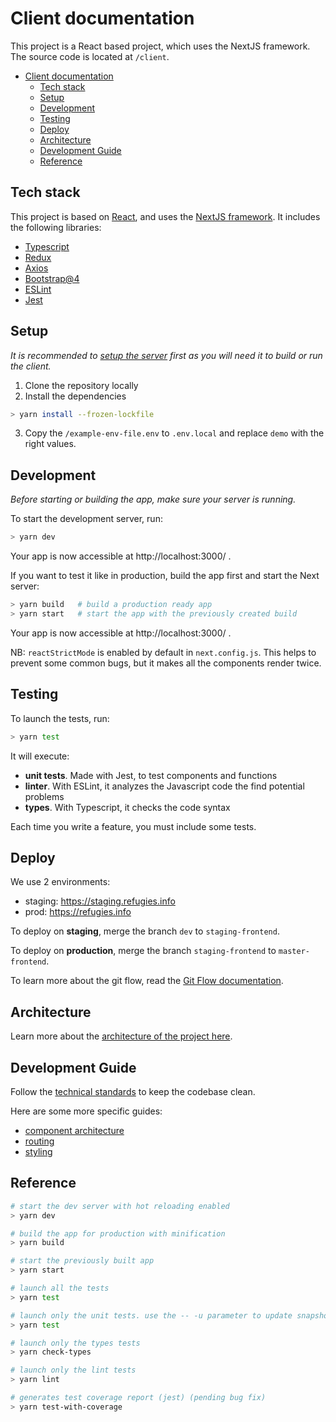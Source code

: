 # Client documentation

This project is a React based project, which uses the NextJS framework.
The source code is located at `/client`.

- [Client documentation](#client-documentation)
  - [Tech stack](#tech-stack)
  - [Setup](#setup)
  - [Development](#development)
  - [Testing](#testing)
  - [Deploy](#deploy)
  - [Architecture](#architecture)
  - [Development Guide](#development-guide)
  - [Reference](#reference)

## Tech stack

This project is based on [React](https://reactjs.org/), and uses the [NextJS framework](https://nextjs.org/).
It includes the following libraries:

- [Typescript](https://www.typescriptlang.org/)
- [Redux](https://redux.js.org/)
- [Axios](https://github.com/axios/axios)
- [Bootstrap@4](https://getbootstrap.com/docs/4.0/getting-started/introduction/)
- [ESLint](https://eslint.org/)
- [Jest](https://jestjs.io/)

## Setup

_It is recommended to [setup the server](../server/) first as you will need it to build or run the client._

1. Clone the repository locally
2. Install the dependencies

```bash
> yarn install --frozen-lockfile
```

3. Copy the `/example-env-file.env` to `.env.local` and replace `demo` with the right values.

## Development

_Before starting or building the app, make sure your server is running._

To start the development server, run:

```bash
> yarn dev
```

Your app is now accessible at http://localhost:3000/ .

If you want to test it like in production, build the app first and start the Next server:

```bash
> yarn build   # build a production ready app
> yarn start   # start the app with the previously created build
```

Your app is now accessible at http://localhost:3000/ .

NB: `reactStrictMode` is enabled by default in `next.config.js`. This helps to prevent some common bugs, but it makes all the components render twice.

## Testing

To launch the tests, run:

```bash
> yarn test
```

It will execute:

- **unit tests**. Made with Jest, to test components and functions
- **linter**. With ESLint, it analyzes the Javascript code the find potential problems
- **types**. With Typescript, it checks the code syntax

Each time you write a feature, you must include some tests.

## Deploy

We use 2 environments:

- staging: https://staging.refugies.info
- prod: https://refugies.info

To deploy on **staging**, merge the branch `dev` to `staging-frontend`.

To deploy on **production**, merge the branch `staging-frontend` to `master-frontend`.

To learn more about the git flow, read the [Git Flow documentation](../README.md#git-flow).

## Architecture

Learn more about the [architecture of the project here](architecture.md).

## Development Guide

Follow the [technical standards](general.md) to keep the codebase clean.

Here are some more specific guides:

- [component architecture](component-architecture.md)
- [routing](routing.md)
- [styling](styling.md)

## Reference

```bash
# start the dev server with hot reloading enabled
> yarn dev

# build the app for production with minification
> yarn build

# start the previously built app
> yarn start

# launch all the tests
> yarn test

# launch only the unit tests. use the -- -u parameter to update snapshots
> yarn test

# launch only the types tests
> yarn check-types

# launch only the lint tests
> yarn lint

# generates test coverage report (jest) (pending bug fix)
> yarn test-with-coverage
```
